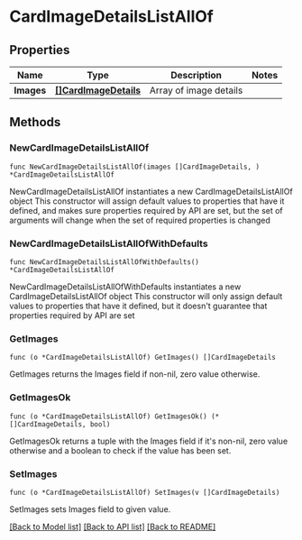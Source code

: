 # CardImageDetailsListAllOf

## Properties

Name | Type | Description | Notes
------------ | ------------- | ------------- | -------------
**Images** | [**[]CardImageDetails**](CardImageDetails.md) | Array of image details | 

## Methods

### NewCardImageDetailsListAllOf

`func NewCardImageDetailsListAllOf(images []CardImageDetails, ) *CardImageDetailsListAllOf`

NewCardImageDetailsListAllOf instantiates a new CardImageDetailsListAllOf object
This constructor will assign default values to properties that have it defined,
and makes sure properties required by API are set, but the set of arguments
will change when the set of required properties is changed

### NewCardImageDetailsListAllOfWithDefaults

`func NewCardImageDetailsListAllOfWithDefaults() *CardImageDetailsListAllOf`

NewCardImageDetailsListAllOfWithDefaults instantiates a new CardImageDetailsListAllOf object
This constructor will only assign default values to properties that have it defined,
but it doesn't guarantee that properties required by API are set

### GetImages

`func (o *CardImageDetailsListAllOf) GetImages() []CardImageDetails`

GetImages returns the Images field if non-nil, zero value otherwise.

### GetImagesOk

`func (o *CardImageDetailsListAllOf) GetImagesOk() (*[]CardImageDetails, bool)`

GetImagesOk returns a tuple with the Images field if it's non-nil, zero value otherwise
and a boolean to check if the value has been set.

### SetImages

`func (o *CardImageDetailsListAllOf) SetImages(v []CardImageDetails)`

SetImages sets Images field to given value.



[[Back to Model list]](../../README.md#documentation-for-models) [[Back to API list]](../../README.md#documentation-for-api-endpoints) [[Back to README]](../../README.md)


